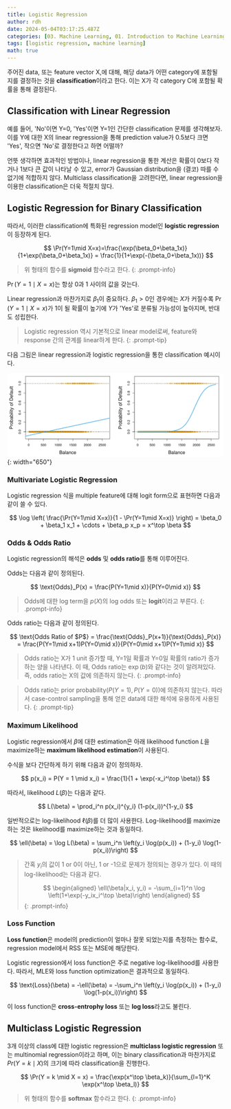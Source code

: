 ```yaml
---
title: Logistic Regression
author: rdh
date: 2024-05-04T03:17:25.487Z
categories: [03. Machine Learning, 01. Introduction to Machine Learning]
tags: [logistic regression, machine learning]
math: true
---
```


주어진 data, 또는 feature vector X,에 대해, 해당 data가 어떤 category에 포함될 지를 결정하는 것을 **classification**이라고 한다. 이는 X가 각 category C에 포함될 확률을 통해 결정된다.

## Classification with Linear Regression
예를 들어, 'No'이면 Y=0, 'Yes'이면 Y=1인 간단한 classification 문제를 생각해보자. 이를 Y에 대한 X의 linear regression을 통해 prediction value가 0.5보다 크면 'Yes', 작으면 'No'로 결정한다고 하면 어떨까?

언뜻 생각하면 효과적인 방법이나, linear regression을 통한 계산은 확률이 0보다 작거나 1보다 큰 값이 나타날 수 있고, error가 Gaussian distribution을 (결코) 따를 수 없기에 적합하지 않다. Multiclass classification을 고려한다면, linear regression을 이용한 classification은 더욱 적절치 않다.

## Logistic Regression for Binary Classification
따라서, 이러한 classification에 특화된 regression model인 **logistic regression**이 등장하게 된다.

$$
\Pr(Y=1\mid X=x)=\frac{\exp(\beta_0+\beta_1x)}{1+\exp(\beta_0+\beta_1x)} = \frac{1}{1+\exp(-(\beta_0+\beta_1x))}
$$

> 위 형태의 함수를 **sigmoid** 함수라고 한다.
{: .prompt-info}

$\Pr(Y=1\mid X=x)$는 항상 0과 1 사이의 값을 갖는다. 

Linear regression과 마찬가지로 $\beta_1$이 중요하다. $\beta_1>0$인 경우에는 $X$가 커질수록 $\Pr(Y=1\mid X=x)$가 1이 될 확률이 높기에 $Y$가 'Yes'로 분류될 가능성이 높아지며, 반대도 성립한다.

> Logistic regression 역시 기본적으로 linear model로써, feature와 response 간의 관계를 linear하게 한다.
{: .prompt-tip}

다음 그림은 linear regression과 logistic regression을 통한 classification 예시이다.

![](/assets/img/logistic-regression-01.png){: width="650"}

### Multivariate Logistic Regression
Logistic regression 식을 multiple feature에 대해 logit form으로 표현하면 다음과 같이 쓸 수 있다.

$$
\log \left( \frac{\Pr(Y=1\mid X=x)}{1 - \Pr(Y=1\mid X=x)} \right) = \beta_0 + \beta_1 x_1 + \cdots + \beta_p x_p = x^\top \beta
$$

### Odds & Odds Ratio
Logistic regression의 해석은 **odds** 및 **odds ratio**를 통해 이루어진다.

Odds는 다음과 같이 정의된다.

$$
\text{Odds}_P(x) = \frac{P(Y=1\mid x)}{P(Y=0\mid x)}
$$

> Odds에 대한 log term을 $p(X)$의 log odds 또는 **logit**이라고 부른다.
{: .prompt-info}

Odds ratio는 다음과 같이 정의된다.

$$
\text{Odds Ratio of $P$} 
= \frac{\text{Odds}_P(x+1)}{\text{Odds}_P(x)} 
= \frac{P(Y=1\mid x+1)P(Y=0\mid x)}{P(Y=0\mid x+1)P(Y=1\mid x)}
$$

> Odds ratio는 X가 1 unit 증가할 때, Y=1일 확률과 Y=0일 확률의 ratio가 증가하는 양을 나타낸다. 이 때, Odds ratio는 $\exp(b)$와 같다는 것이 알려져있다. 즉, odds ratio는 X의 값에 의존하지 않는다.
{: .prompt-info}

> Odds ratio는 prior probability($P(Y=1), P(Y=0)$)에 의존하지 않는다. 따라서 case-control sampling을 통해 얻은 data에 대한 해석에 유용하게 사용된다.
{: .prompt-tip}


### Maximum Likelihood
Logistic regression에서 $\beta$에 대한 estimation은 아래 likelihood function $L$을 maximize하는 **maximum likelihood estimation**이 사용된다.

수식을 보다 간단하게 하기 위해 다음과 같이 정의하자.

$$
p(x_i) = P(Y = 1 \mid x_i) = \frac{1}{1 + \exp(-x_i^\top \beta)}
$$


따라서, likelihood $L(\beta)$는 다음과 같다.

$$
L(\beta) = \prod_i^n p(x_i)^{y_i} (1-p(x_i))^{1-y_i}
$$

일반적으로는 log-likelihood $\ell(\beta)$를 더 많이 사용한다. Log-likelihood를 maximize하는 것은 likelihood를 maximize하는 것과 동일하다.

$$
\ell(\beta) = \log L(\beta) = \sum_i^n \left(y_i \log(p(x_i)) + (1-y_i) \log(1-p(x_i))\right)
$$

> 간혹 $y_i$의 값이 1 or 0이 아닌, 1 or -1으로 문제가 정의되는 경우가 있다. 이 때의 log-likelihood는 다음과 같다.
>
> $$
\begin{aligned}
\ell(\beta|x_i, y_i) = -\sum_{i=1}^n \log \left(1+\exp(-y_ix_i^\top \beta)\right)
\end{aligned}
> $$
{: .prompt-info}

### Loss Function
**Loss function**은 model의 prediction이 얼마나 잘못 되었는지를 측정하는 함수로, regression model에서 RSS 또는 MSE에 해당한다.

Logistic regression에서 loss function은 주로 negative log-likelihood를 사용한다. 따라서, MLE와 loss function optimization은 결과적으로 동일하다.

$$
\text{Loss}(\beta) = -\ell(\beta) = -\sum_i^n \left(y_i \log(p(x_i)) + (1-y_i) \log(1-p(x_i))\right)
$$

이 loss function은 **cross-entrophy loss** 또는 **log loss**라고도 불린다. 

## Multiclass Logistic Regression
3개 이상의 class에 대한 logistic regression은 **multiclass logistic regression** 또는 multinomial regression이라고 하며, 이는 binary classification과 마찬가지로 $Pr(Y=k\mid X)$의 크기에 따라 classification을 진행한다.

$$
\Pr(Y = k \mid X = x) = \frac{\exp(x^\top \beta_k)}{\sum_{l=1}^K \exp(x^\top \beta_l)}
$$

> 위 형태의 함수를 **softmax** 함수라고 한다.
{: .prompt-info}